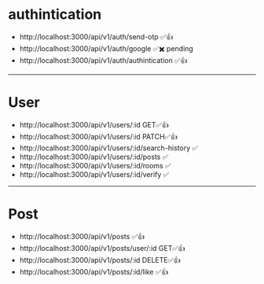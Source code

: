 # authintication
- http://localhost:3000/api/v1/auth/send-otp             ✅👍
- http://localhost:3000/api/v1/auth/google               ✅✖️ pending
- http://localhost:3000/api/v1/auth/authintication       ✅👍

---
# User
- http://localhost:3000/api/v1/users/:id              GET✅👍
- http://localhost:3000/api/v1/users/:id            PATCH✅👍
- http://localhost:3000/api/v1/users/:id/search-history  ✅
- http://localhost:3000/api/v1/users/:id/posts           ✅
- http://localhost:3000/api/v1/users/:id/rooms           ✅
- http://localhost:3000/api/v1/users/:id/verify          ✅
---
# Post
- http://localhost:3000/api/v1/posts                     ✅👍
- http://localhost:3000/api/v1/posts/user/:id         GET✅👍
- http://localhost:3000/api/v1/posts/:id           DELETE✅👍
- http://localhost:3000/api/v1/posts/:id/like            ✅👍
